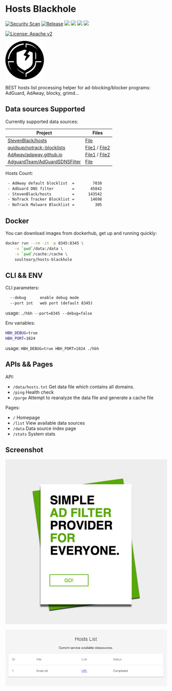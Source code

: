 # Hosts Blackhole

[![Security Scan](https://github.com/soulteary/hosts-blackhole/actions/workflows/scan.yml/badge.svg)](https://github.com/soulteary/hosts-blackhole/actions/workflows/scan.yml) [![Release](https://github.com/soulteary/hosts-blackhole/actions/workflows/release.yaml/badge.svg)](https://github.com/soulteary/hosts-blackhole/actions/workflows/release.yaml) ![](https://img.shields.io/badge/AdAway-hosts-brightgreen) ![](https://img.shields.io/badge/AdGuard-domains-brightgreen) ![](https://img.shields.io/badge/StevenBlack-hosts-brightgreen) ![](https://img.shields.io/badge/NoTrack-blocklists-brightgreen)

[![License: Apache v2](https://img.shields.io/badge/LICENSE-Apache%20v2-blue)](/LICENSE.md)

<img src="./logo.png" width="120px" />

BEST hosts list processing helper for ad-blocking/blocker programs: AdGuard, AdAway, blocky, grimd...

## Data sources Supported

Currently supported data sources:

<table><thead><tr><th>Project</th><th>Files</th></tr></thead>
<tbody>
<tr><td>
<a href="https://github.com/StevenBlack/hosts">StevenBlack/hosts</a>
</td>
<td><a href="https://raw.githubusercontent.com/StevenBlack/hosts/master/hosts">File</a></td></tr>
<tr><td>
<a href="https://gitlab.com/quidsup/notrack-blocklists">quidsup/notrack-blocklists</a>
</td>
<td><a href="https://gitlab.com/quidsup/notrack-blocklists/raw/master/notrack-blocklist.txt">File1</a> / <a href="https://gitlab.com/quidsup/notrack-blocklists/raw/master/notrack-malware.txt">File2</a></td></tr>
<tr><td>
<a href="https://github.com/AdAway/adaway.github.io/">AdAway/adaway.github.io</a>
</td>
<td><a href="https://github.com/AdAway/adaway.github.io/blob/master/hosts.txt">File1</a> / <a href="https://adaway.org/hosts.txt">File2</a></td></tr>
<tr><td>
<a href="https://github.com/AdguardTeam/AdGuardSDNSFilter">AdguardTeam/AdGuardSDNSFilter</a>
</td>
<td><a href="https://adguardteam.github.io/AdGuardSDNSFilter/Filters/filter.txt">File</a></td></tr>
</tbody></table>

Hosts Count:

```bash
 - AdAway default blocklist  =        7038   
 - AdGuard DNS filter        =       45842   
 - StevenBlack/hosts         =      143542   
 - NoTrack Tracker Blocklist =       14698   
 - NoTrack Malware Blocklist =         305  
```

## Docker

You can download images from dockerhub, get up and running quickly:

```bash
docker run --rm -it -p 8345:8345 \
    -v `pwd`/data:/data \
    -v `pwd`/cache:/cache \
    soulteary/hosts-blackhole
```

## CLI && ENV

CLI parameters:

```bash
  --debug      enable debug mode
  --port int   web port (default 8345)
```

usage: `./hbh --port=8345 --debug=false`

Env variables:

```bash
HBH_DEBUG=true
HBH_PORT=1024
```

usage: `HBH_DEBUG=true HBH_PORT=1024 ./hbh`

## APIs && Pages

API:

- `/data/hosts.txt` Get data file which contains all domains.
- `/ping` Health check
- `/purge` Attempt to reanalyze the data file and generate a cache file

Pages:

- `/` Homepage
- `/list` View available data sources
- `/data` Data source index page
- `/stats` System stats

## Screenshot

![](./screenshot/home.png)

![](./screenshot/list.png)

